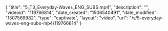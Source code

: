 {
    "title": "5_T3_Everyday-Waves_ENG_SUBS.mp4",
    "description": "",
    "videoid": "119766814",
    "date_created": "1506540491",
    "date_modified": "1507569982",
    "type": "captivate",
    "layout": "video",
    "url": "\/v\/5-everyday-waves-eng-subs-mp4\/119766814"
}